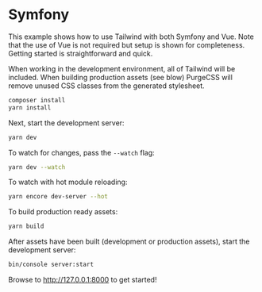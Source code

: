 # Symfony

This example shows how to use Tailwind with both Symfony and Vue. Note that the use of Vue is not required but setup is shown for completeness. Getting started is straightforward and quick.

When working in the development environment, all of Tailwind will be included. When building production assets (see blow) PurgeCSS will remove unused CSS classes from the generated stylesheet.

```sh
composer install
yarn install
```

Next, start the development server:

```sh
yarn dev
```

To watch for changes, pass the `--watch` flag:

```sh
yarn dev --watch
```

To watch with hot module reloading:

```sh
yarn encore dev-server --hot
```

To build production ready assets:

```sh
yarn build
```

After assets have been built (development or production assets), start the development server:

```sh
bin/console server:start
```

Browse to http://127.0.0.1:8000 to get started!
